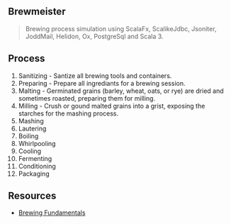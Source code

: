Brewmeister
-----------
>Brewing process simulation using ScalaFx, ScalikeJdbc, Jsoniter, JoddMail, Helidon, Ox, PostgreSql and Scala 3.

Process
-------
1. Sanitizing - Santize all brewing tools and containers.
2. Preparing - Prepare all ingrediants for a brewing session.
3. Malting - Germinated grains (barley, wheat, oats, or rye) are dried and sometimes roasted, preparing them for milling.
4. Milling - Crush or gound malted grains into a grist, exposing the starches for the mashing process.
5. Mashing
6. Lautering
7. Boiling
8. Whirlpooling
9. Cooling
10. Fermenting
11. Conditioning
12. Packaging

Resources
---------
* [Brewing Fundamentals](https://beerconnoisseur.com/articles/beer-101-fundamental-steps-brewing)